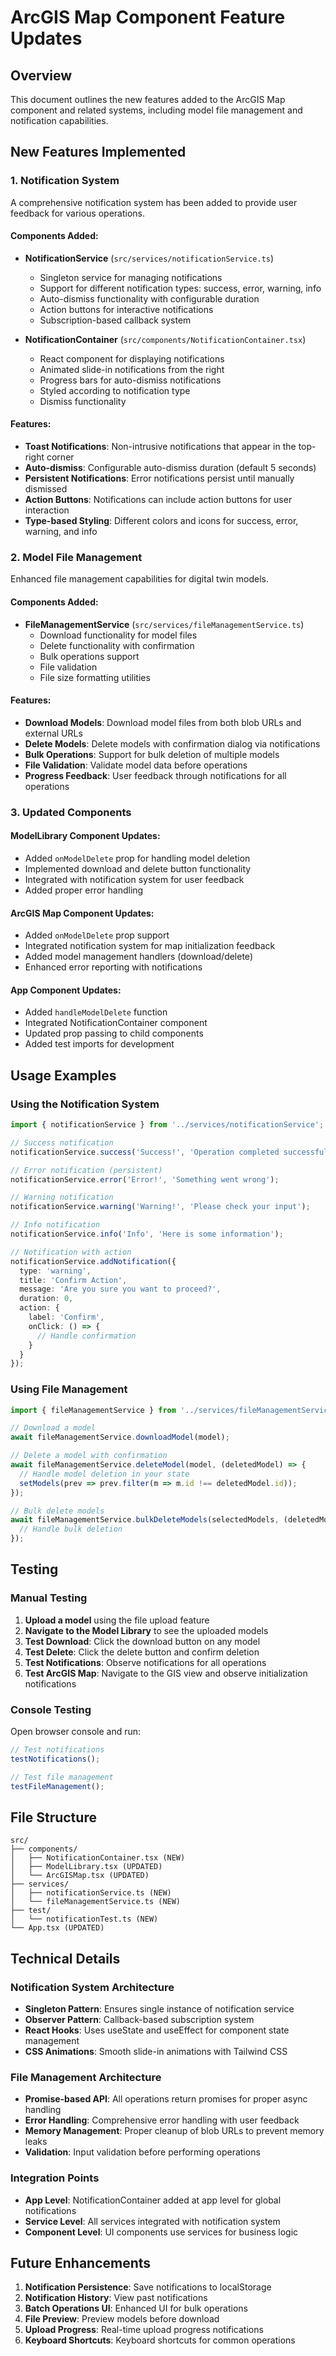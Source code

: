 # ArcGIS Map Component Feature Updates

## Overview
This document outlines the new features added to the ArcGIS Map component and related systems, including model file management and notification capabilities.

## New Features Implemented

### 1. Notification System
A comprehensive notification system has been added to provide user feedback for various operations.

#### Components Added:
- **NotificationService** (`src/services/notificationService.ts`)
  - Singleton service for managing notifications
  - Support for different notification types: success, error, warning, info
  - Auto-dismiss functionality with configurable duration
  - Action buttons for interactive notifications
  - Subscription-based callback system

- **NotificationContainer** (`src/components/NotificationContainer.tsx`)
  - React component for displaying notifications
  - Animated slide-in notifications from the right
  - Progress bars for auto-dismiss notifications
  - Styled according to notification type
  - Dismiss functionality

#### Features:
- **Toast Notifications**: Non-intrusive notifications that appear in the top-right corner
- **Auto-dismiss**: Configurable auto-dismiss duration (default 5 seconds)
- **Persistent Notifications**: Error notifications persist until manually dismissed
- **Action Buttons**: Notifications can include action buttons for user interaction
- **Type-based Styling**: Different colors and icons for success, error, warning, and info

### 2. Model File Management
Enhanced file management capabilities for digital twin models.

#### Components Added:
- **FileManagementService** (`src/services/fileManagementService.ts`)
  - Download functionality for model files
  - Delete functionality with confirmation
  - Bulk operations support
  - File validation
  - File size formatting utilities

#### Features:
- **Download Models**: Download model files from both blob URLs and external URLs
- **Delete Models**: Delete models with confirmation dialog via notifications
- **Bulk Operations**: Support for bulk deletion of multiple models
- **File Validation**: Validate model data before operations
- **Progress Feedback**: User feedback through notifications for all operations

### 3. Updated Components

#### ModelLibrary Component Updates:
- Added `onModelDelete` prop for handling model deletion
- Implemented download and delete button functionality
- Integrated with notification system for user feedback
- Added proper error handling

#### ArcGIS Map Component Updates:
- Added `onModelDelete` prop support
- Integrated notification system for map initialization feedback
- Added model management handlers (download/delete)
- Enhanced error reporting with notifications

#### App Component Updates:
- Added `handleModelDelete` function
- Integrated NotificationContainer component
- Updated prop passing to child components
- Added test imports for development

## Usage Examples

### Using the Notification System
```typescript
import { notificationService } from '../services/notificationService';

// Success notification
notificationService.success('Success!', 'Operation completed successfully');

// Error notification (persistent)
notificationService.error('Error!', 'Something went wrong');

// Warning notification
notificationService.warning('Warning!', 'Please check your input');

// Info notification
notificationService.info('Info', 'Here is some information');

// Notification with action
notificationService.addNotification({
  type: 'warning',
  title: 'Confirm Action',
  message: 'Are you sure you want to proceed?',
  duration: 0,
  action: {
    label: 'Confirm',
    onClick: () => {
      // Handle confirmation
    }
  }
});
```

### Using File Management
```typescript
import { fileManagementService } from '../services/fileManagementService';

// Download a model
await fileManagementService.downloadModel(model);

// Delete a model with confirmation
await fileManagementService.deleteModel(model, (deletedModel) => {
  // Handle model deletion in your state
  setModels(prev => prev.filter(m => m.id !== deletedModel.id));
});

// Bulk delete models
await fileManagementService.bulkDeleteModels(selectedModels, (deletedModels) => {
  // Handle bulk deletion
});
```

## Testing

### Manual Testing
1. **Upload a model** using the file upload feature
2. **Navigate to the Model Library** to see the uploaded models
3. **Test Download**: Click the download button on any model
4. **Test Delete**: Click the delete button and confirm deletion
5. **Test Notifications**: Observe notifications for all operations
6. **Test ArcGIS Map**: Navigate to the GIS view and observe initialization notifications

### Console Testing
Open browser console and run:
```javascript
// Test notifications
testNotifications();

// Test file management
testFileManagement();
```

## File Structure
```
src/
├── components/
│   ├── NotificationContainer.tsx (NEW)
│   ├── ModelLibrary.tsx (UPDATED)
│   └── ArcGISMap.tsx (UPDATED)
├── services/
│   ├── notificationService.ts (NEW)
│   └── fileManagementService.ts (NEW)
├── test/
│   └── notificationTest.ts (NEW)
└── App.tsx (UPDATED)
```

## Technical Details

### Notification System Architecture
- **Singleton Pattern**: Ensures single instance of notification service
- **Observer Pattern**: Callback-based subscription system
- **React Hooks**: Uses useState and useEffect for component state management
- **CSS Animations**: Smooth slide-in animations with Tailwind CSS

### File Management Architecture
- **Promise-based API**: All operations return promises for proper async handling
- **Error Handling**: Comprehensive error handling with user feedback
- **Memory Management**: Proper cleanup of blob URLs to prevent memory leaks
- **Validation**: Input validation before performing operations

### Integration Points
- **App Level**: NotificationContainer added at app level for global notifications
- **Service Level**: All services integrated with notification system
- **Component Level**: UI components use services for business logic

## Future Enhancements
1. **Notification Persistence**: Save notifications to localStorage
2. **Notification History**: View past notifications
3. **Batch Operations UI**: Enhanced UI for bulk operations
4. **File Preview**: Preview models before download
5. **Upload Progress**: Real-time upload progress notifications
6. **Keyboard Shortcuts**: Keyboard shortcuts for common operations
